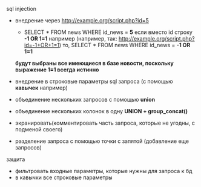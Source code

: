 sql injection
- внедрение через http://example.org/script.php?id=5
    - SELECT * FROM news WHERE id_news = **5**
    если вместо id строку **-1 OR 1=1** например (например, так: http://example.org/script.php?id=-1+OR+1=1)
    то, SELECT * FROM news WHERE id_news = **-1 OR 1=1**

    **будут выбраны все имеющиеся в базе новости, поскольку выражение 1=1 всегда истинно**

- внедрение в строковые параметры sql запроса (с помощью **кавычек** например)
- объединение нескольких запросов с помощью **union**
- объединение нескольких колонок в одну **UNION + group_concat()**
- экранировать(комментировать часть запроса, которые не угодны, с подменой своего)
- разделение запроса с помощью точки с запятой (добавление еще запросов)

защита
- фильтровать входные параметры, которые нужны для запроса к бд
- в кавычки все строковые параметры
